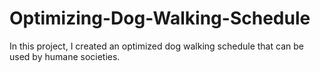 # Optimizing-Dog-Walking-Schedule

In this project, I created an optimized dog walking schedule that can be used by humane societies. 
